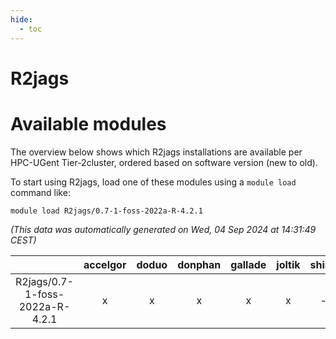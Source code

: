 ```yaml
---
hide:
  - toc
---
```


R2jags
======

# Available modules


The overview below shows which R2jags installations are available per HPC-UGent Tier-2cluster, ordered based on software version (new to old).

To start using R2jags, load one of these modules using a `module load` command like:

```shell
module load R2jags/0.7-1-foss-2022a-R-4.2.1
```

*(This data was automatically generated on Wed, 04 Sep 2024 at 14:31:49 CEST)*  

| |accelgor|doduo|donphan|gallade|joltik|shinx|skitty|
| :---: | :---: | :---: | :---: | :---: | :---: | :---: | :---: |
|R2jags/0.7-1-foss-2022a-R-4.2.1|x|x|x|x|x|-|x|
